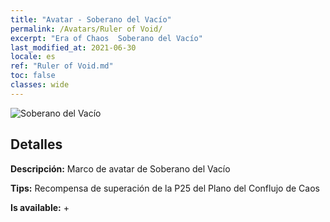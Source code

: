 ```yaml
---
title: "Avatar - Soberano del Vacío"
permalink: /Avatars/Ruler of Void/
excerpt: "Era of Chaos  Soberano del Vacío"
last_modified_at: 2021-06-30
locale: es
ref: "Ruler of Void.md"
toc: false
classes: wide
---
```

 ![Soberano del Vacío](/images/a/avatarFrame_42.png)

## Detalles

 **Descripción:** Marco de avatar de Soberano del Vacío 

 **Tips:** Recompensa de superación de la P25 del Plano del Conflujo de Caos 

 **Is available:**  + 

